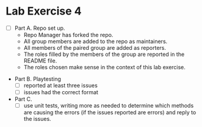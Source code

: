 # Lab Exercise 4

* [ ] Part A. Repo set up.
  * Repo Manager has forked the repo.
  * All group members are added to the repo as maintainers.
  * All members of the paired group are added as reporters.
  * The roles filled by the members of the group are reported in the README file.
  * The roles chosen make sense in the context of this lab exercise.

* Part B. Playtesting
  * [ ] reported at least three issues
  * [ ] issues had the correct format
  
* Part C.
  * [ ] use unit tests, writing more as needed to determine which methods are causing the errors (if the issues reported are errors) and reply to the issues. 